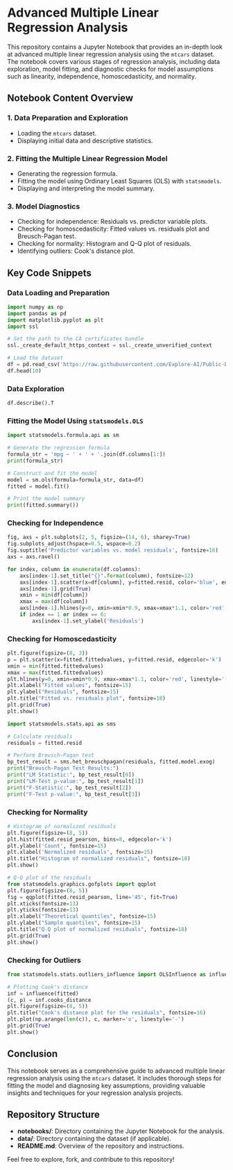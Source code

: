 # Advanced Multiple Linear Regression Analysis

This repository contains a Jupyter Notebook that provides an in-depth look at advanced multiple linear regression analysis using the `mtcars` dataset. The notebook covers various stages of regression analysis, including data exploration, model fitting, and diagnostic checks for model assumptions such as linearity, independence, homoscedasticity, and normality.

## Notebook Content Overview

### 1. Data Preparation and Exploration
- Loading the `mtcars` dataset.
- Displaying initial data and descriptive statistics.

### 2. Fitting the Multiple Linear Regression Model
- Generating the regression formula.
- Fitting the model using Ordinary Least Squares (OLS) with `statsmodels`.
- Displaying and interpreting the model summary.

### 3. Model Diagnostics
- Checking for independence: Residuals vs. predictor variable plots.
- Checking for homoscedasticity: Fitted values vs. residuals plot and Breusch-Pagan test.
- Checking for normality: Histogram and Q-Q plot of residuals.
- Identifying outliers: Cook's distance plot.

## Key Code Snippets

### Data Loading and Preparation
```python
import numpy as np
import pandas as pd
import matplotlib.pyplot as plt
import ssl

# Set the path to the CA certificates bundle
ssl._create_default_https_context = ssl._create_unverified_context

# Load the dataset
df = pd.read_csv('https://raw.githubusercontent.com/Explore-AI/Public-Data/master/Data/regression_sprint/mtcars.csv', index_col=0)
df.head(10)
```

### Data Exploration
```python
df.describe().T
```

### Fitting the Model Using `statsmodels.OLS`
```python
import statsmodels.formula.api as sm

# Generate the regression formula
formula_str = 'mpg ~ ' + ' + '.join(df.columns[1:])
print(formula_str)

# Construct and fit the model
model = sm.ols(formula=formula_str, data=df)
fitted = model.fit()

# Print the model summary
print(fitted.summary())
```

### Checking for Independence
```python
fig, axs = plt.subplots(2, 5, figsize=(14, 6), sharey=True)
fig.subplots_adjust(hspace=0.5, wspace=0.2)
fig.suptitle('Predictor variables vs. model residuals', fontsize=16)
axs = axs.ravel()

for index, column in enumerate(df.columns):
    axs[index-1].set_title("{}".format(column), fontsize=12)
    axs[index-1].scatter(x=df[column], y=fitted.resid, color='blue', edgecolor='k')
    axs[index-1].grid(True)
    xmin = min(df[column])
    xmax = max(df[column])
    axs[index-1].hlines(y=0, xmin=xmin*0.9, xmax=xmax*1.1, color='red', linestyle='--', lw=3)
    if index == 1 or index == 6:
        axs[index-1].set_ylabel('Residuals')
```

### Checking for Homoscedasticity
```python
plt.figure(figsize=(8, 3))
p = plt.scatter(x=fitted.fittedvalues, y=fitted.resid, edgecolor='k')
xmin = min(fitted.fittedvalues)
xmax = max(fitted.fittedvalues)
plt.hlines(y=0, xmin=xmin*0.9, xmax=xmax*1.1, color='red', linestyle='--', lw=3)
plt.xlabel("Fitted values", fontsize=15)
plt.ylabel("Residuals", fontsize=15)
plt.title("Fitted vs. residuals plot", fontsize=18)
plt.grid(True)
plt.show()
```

```python
import statsmodels.stats.api as sms

# Calculate residuals
residuals = fitted.resid

# Perform Breusch-Pagan test
bp_test_result = sms.het_breuschpagan(residuals, fitted.model.exog)
print("Breusch-Pagan Test Results:")
print("LM Statistic:", bp_test_result[0])
print("LM-Test p-value:", bp_test_result[1])
print("F-Statistic:", bp_test_result[2])
print("F-Test p-value:", bp_test_result[3])
```

### Checking for Normality
```python
# Histogram of normalized residuals
plt.figure(figsize=(8, 5))
plt.hist(fitted.resid_pearson, bins=8, edgecolor='k')
plt.ylabel('Count', fontsize=15)
plt.xlabel('Normalized residuals', fontsize=15)
plt.title("Histogram of normalized residuals", fontsize=18)
plt.show()

# Q-Q plot of the residuals
from statsmodels.graphics.gofplots import qqplot
plt.figure(figsize=(8, 5))
fig = qqplot(fitted.resid_pearson, line='45', fit=True)
plt.xticks(fontsize=13)
plt.yticks(fontsize=13)
plt.xlabel("Theoretical quantiles", fontsize=15)
plt.ylabel("Sample quantiles", fontsize=15)
plt.title("Q-Q plot of normalized residuals", fontsize=18)
plt.grid(True)
plt.show()
```

### Checking for Outliers
```python
from statsmodels.stats.outliers_influence import OLSInfluence as influence

# Plotting Cook's distance
inf = influence(fitted)
(c, p) = inf.cooks_distance
plt.figure(figsize=(8, 5))
plt.title("Cook's distance plot for the residuals", fontsize=16)
plt.plot(np.arange(len(c)), c, marker='o', linestyle='-')
plt.grid(True)
plt.show()
```

## Conclusion
This notebook serves as a comprehensive guide to advanced multiple linear regression analysis using the `mtcars` dataset. It includes thorough steps for fitting the model and diagnosing key assumptions, providing valuable insights and techniques for your regression analysis projects.

## Repository Structure
- **notebooks/**: Directory containing the Jupyter Notebook for the analysis.
- **data/**: Directory containing the dataset (if applicable).
- **README.md**: Overview of the repository and instructions.

Feel free to explore, fork, and contribute to this repository!

